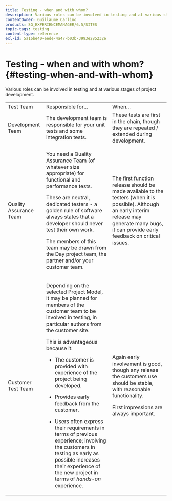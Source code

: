 ```yaml
---
title: Testing - when and with whom?
description: Various roles can be involved in testing and at various stages of project development.
contentOwner: Guillaume Carlino
products: SG_EXPERIENCEMANAGER/6.5/SITES
topic-tags: testing
content-type: reference
exl-id: 5a16be40-eede-4a47-b03b-3993e285232e
---
```

# Testing - when and with whom?{#testing-when-and-with-whom}

Various roles can be involved in testing and at various stages of project development.

<table>
 <tbody>
  <tr>
   <td>Test Team</td>
   <td>Responsible for... </td>
   <td>When...</td>
  </tr>
  <tr>
   <td>Development Team</td>
   <td>The development team is responsible for your unit tests and some integration tests.</td>
   <td>These tests are first in the chain, though they are repeated / extended during development.</td>
  </tr>
  <tr>
   <td>Quality Assurance Team</td>
   <td><p>You need a Quality Assurance Team (of whatever size appropriate) for functional and performance tests.</p> <p>These are neutral, dedicated testers - a golden rule of software always states that a developer should never test their own work.</p> <p>The members of this team may be drawn from the Day project team, the partner and/or your customer team.</p> </td>
   <td><p>The first function release should be made available to the testers (when it is possible). Although an early interim release may generate many bugs, it can provide early feedback on critical issues.</p> </td>
  </tr>
  <tr>
   <td>Customer Test Team</td>
   <td><p>Depending on the selected Project Model, it may be planned for members of the customer team to be involved in testing, in particular authors from the customer site.</p> <p>This is advantageous because it:</p>
    <ul>
     <li><p>The customer is provided with experience of the project being developed.</p> </li>
     <li><p>Provides early feedback from the customer.</p> </li>
     <li><p>Users often express their requirements in terms of previous experience; involving the customers in testing as early as possible increases their experience of the new project in terms of <i>hands-on</i> experience.</p> </li>
    </ul> </td>
   <td><p>Again early involvement is good, though any release the customers use should be stable, with reasonable functionality.</p> <p>First impressions are always important.</p> </td>
  </tr>
 </tbody>
</table>
